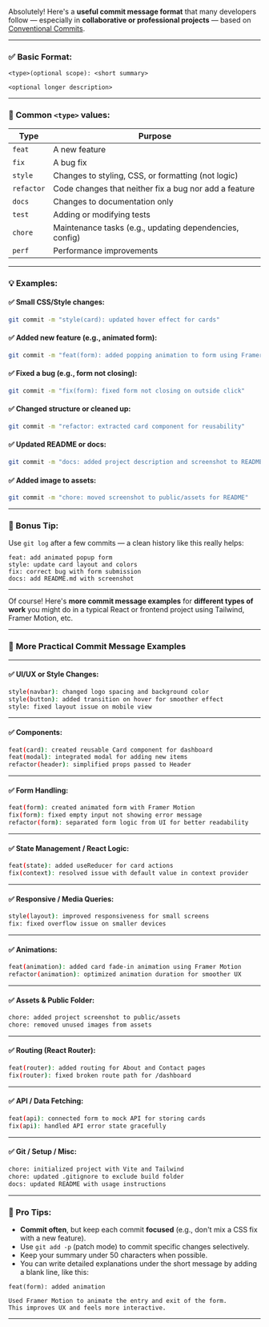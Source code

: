 Absolutely! Here's a **useful commit message format** that many developers follow — especially in **collaborative or professional projects** — based on [Conventional Commits](https://www.conventionalcommits.org/).

---

### ✅ Basic Format:

```
<type>(optional scope): <short summary>

<optional longer description>
```

---

### 🔹 Common `<type>` values:

| Type       | Purpose                                                 |
| ---------- | ------------------------------------------------------- |
| `feat`     | A new feature                                           |
| `fix`      | A bug fix                                               |
| `style`    | Changes to styling, CSS, or formatting (not logic)      |
| `refactor` | Code changes that neither fix a bug nor add a feature   |
| `docs`     | Changes to documentation only                           |
| `test`     | Adding or modifying tests                               |
| `chore`    | Maintenance tasks (e.g., updating dependencies, config) |
| `perf`     | Performance improvements                                |

---

### 💡 Examples:

#### ✅ Small CSS/Style changes:

```bash
git commit -m "style(card): updated hover effect for cards"
```

#### ✅ Added new feature (e.g., animated form):

```bash
git commit -m "feat(form): added popping animation to form using Framer Motion"
```

#### ✅ Fixed a bug (e.g., form not closing):

```bash
git commit -m "fix(form): fixed form not closing on outside click"
```

#### ✅ Changed structure or cleaned up:

```bash
git commit -m "refactor: extracted card component for reusability"
```

#### ✅ Updated README or docs:

```bash
git commit -m "docs: added project description and screenshot to README"
```

#### ✅ Added image to assets:

```bash
git commit -m "chore: moved screenshot to public/assets for README"
```

---

### 🧠 Bonus Tip:

Use `git log` after a few commits — a clean history like this really helps:

```
feat: add animated popup form
style: update card layout and colors
fix: correct bug with form submission
docs: add README.md with screenshot
```

---

Of course! Here's **more commit message examples** for **different types of work** you might do in a typical React or frontend project using Tailwind, Framer Motion, etc.

---

### 🔧 **More Practical Commit Message Examples**

---

#### ✅ UI/UX or Style Changes:

```bash
style(navbar): changed logo spacing and background color
style(button): added transition on hover for smoother effect
style: fixed layout issue on mobile view
```

---

#### ✅ Components:

```bash
feat(card): created reusable Card component for dashboard
feat(modal): integrated modal for adding new items
refactor(header): simplified props passed to Header
```

---

#### ✅ Form Handling:

```bash
feat(form): created animated form with Framer Motion
fix(form): fixed empty input not showing error message
refactor(form): separated form logic from UI for better readability
```

---

#### ✅ State Management / React Logic:

```bash
feat(state): added useReducer for card actions
fix(context): resolved issue with default value in context provider
```

---

#### ✅ Responsive / Media Queries:

```bash
style(layout): improved responsiveness for small screens
fix: fixed overflow issue on smaller devices
```

---

#### ✅ Animations:

```bash
feat(animation): added card fade-in animation using Framer Motion
refactor(animation): optimized animation duration for smoother UX
```

---

#### ✅ Assets & Public Folder:

```bash
chore: added project screenshot to public/assets
chore: removed unused images from assets
```

---

#### ✅ Routing (React Router):

```bash
feat(router): added routing for About and Contact pages
fix(router): fixed broken route path for /dashboard
```

---

#### ✅ API / Data Fetching:

```bash
feat(api): connected form to mock API for storing cards
fix(api): handled API error state gracefully
```

---

#### ✅ Git / Setup / Misc:

```bash
chore: initialized project with Vite and Tailwind
chore: updated .gitignore to exclude build folder
docs: updated README with usage instructions
```

---

### 🧠 Pro Tips:

- **Commit often**, but keep each commit **focused** (e.g., don't mix a CSS fix with a new feature).
- Use `git add -p` (patch mode) to commit specific changes selectively.
- Keep your summary under 50 characters when possible.
- You can write detailed explanations under the short message by adding a blank line, like this:

```
feat(form): added animation

Used Framer Motion to animate the entry and exit of the form.
This improves UX and feels more interactive.
```

---
